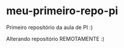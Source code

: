 # meu-primeiro-repo-pi
Primeiro repositório da aula de PI :) 

Alterando repositório REMOTAMENTE :)
